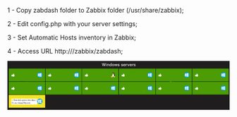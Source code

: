 

1 - Copy zabdash folder to Zabbix folder (/usr/share/zabbix);

2 - Edit config.php with your server settings;

3 - Set Automatic Hosts inventory in Zabbix;

4 - Access URL http://<your zabbix server>/zabbix/zabdash;

<img src="https://raw.githubusercontent.com/mauroprojetos/zabdash/master/Capturar.PNG" alt="Capturar.PNG">
